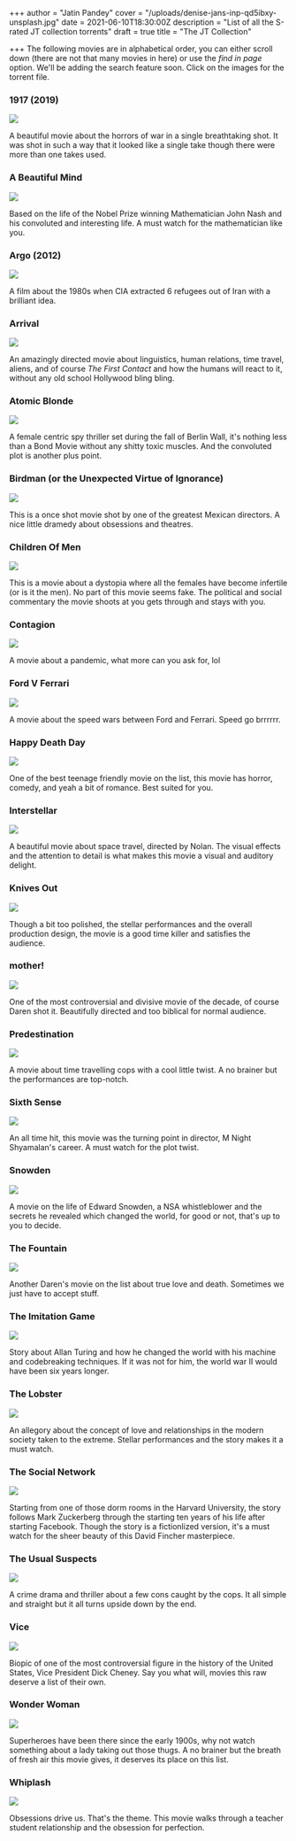 +++
author = "Jatin Pandey"
cover = "/uploads/denise-jans-inp-qd5ibxy-unsplash.jpg"
date = 2021-06-10T18:30:00Z
description = "List of all the S-rated JT collection torrents"
draft = true
title = "The JT Collection"

+++
The following movies are in alphabetical order, you can either scroll down (there are not that many movies in here) or use the _find in page_ option. We'll be adding the search feature soon. Click on the images for the torrent file.

### 1917 (2019)

[![](/uploads/1917-5e32eccfe5ea5.jpg)](/uploads/1917-2019-720p-bluray-yts-mx.torrent)

A beautiful movie about the horrors of war in a single breathtaking shot. It was shot in such a way that it looked like a single take though there were more than one takes used.

### A Beautiful Mind

[![](/uploads/a-beautiful-mind-5224d810c17ac.jpg)](/uploads/a-beautiful-mind-2001-720p-bluray-yts-mx.torrent)

Based on the life of the Nobel Prize winning Mathematician John Nash and his convoluted and interesting life. A must watch for the mathematician like you.

### Argo (2012)

[![](/uploads/argo-52dd5e78c1cc8.jpg)](/uploads/argo-2012-720p-bluray-yts-mx.torrent "argo")

A film about the 1980s when CIA extracted 6 refugees out of Iran with a brilliant idea.

### Arrival

[![](/uploads/arrival-5cfb2704e43a5.jpg)](/uploads/arrival-2016-720p-bluray-yts-mx.torrent)

An amazingly directed movie about linguistics, human relations, time travel, aliens, and of course _The First Contact_ and how the humans will react to it, without any old school Hollywood bling bling.

### Atomic Blonde

[![](https://fanart.tv/detailpreview/fanart/movies/341013/movieposter/atomic-blonde-5e151311d42bd.jpg)](/uploads/atomic-blonde-2017-720p-bluray-yts-mx.torrent)

A female centric spy thriller set during the fall of Berlin Wall, it's nothing less than a Bond Movie without any shitty toxic muscles. And the convoluted plot is another plus point.

### Birdman (or the Unexpected Virtue of Ignorance)

[![](https://fanart.tv/detailpreview/fanart/movies/194662/movieposter/birdman-58fcacbe20903.jpg)](/uploads/birdman-or-2014-720p-bluray-yts-mx.torrent)

This is a once shot movie shot by one of the greatest Mexican directors. A nice little dramedy about obsessions and theatres.

### Children Of Men

[![](https://fanart.tv/detailpreview/fanart/movies/9693/movieposter/children-of-men-5385cbd14a30f.jpg)](/uploads/children-of-men-2006_720p.torrent)

This is a movie about a dystopia where all the females have become infertile (or is it the men). No part of this movie seems fake. The political and social commentary the movie shoots at you gets through and stays with you.

### Contagion

[![](https://fanart.tv/detailpreview/fanart/movies/39538/movieposter/contagion-541447379a846.jpg)](/uploads/contagion-2011-720p-bluray-yts-mx.torrent "Movie link")

A movie about a pandemic, what more can you ask for, lol

### Ford V Ferrari

[![](https://fanart.tv/detailpreview/fanart/movies/359724/movieposter/ford-v-ferrari-5ddd732daf49f.jpg)](/uploads/ford-v-ferrari-2019-720p-bluray-yts-mx.torrent)

A movie about the speed wars between Ford and Ferrari. Speed go brrrrrr.

### Happy Death Day

[![](https://fanart.tv/detailpreview/fanart/movies/440021/movieposter/half-to-death-594404b5b2132.jpg)](/uploads/happy-death-day-2017-720p-bluray-yts-mx.torrent)

One of the best teenage friendly movie on the list, this movie has horror, comedy, and yeah a bit of romance. Best suited for you.

### Interstellar

[![](https://fanart.tv/detailpreview/fanart/movies/157336/movieposter/interstellar-54246e69df310.jpg)](/uploads/interstellar-2014-720p-bluray-yts-mx.torrent)

A beautiful movie about space travel, directed by Nolan. The visual effects and the attention to detail is what makes this movie a visual and auditory delight.

### Knives Out

[![](https://fanart.tv/detailpreview/fanart/movies/546554/movieposter/knives-out-5d9f208f36321.jpg)](/uploads/knives-out-2019-720p-bluray-yts-mx.torrent)

Though a bit too polished, the stellar performances and the overall production design, the movie is a good time killer and satisfies the audience.

### mother!

[![](https://fanart.tv/detailpreview/fanart/movies/381283/movieposter/mother-59ad06afe9d54.jpg)](/uploads/mother-2017-720p-bluray-yts-mx.torrent)

One of the most controversial and divisive movie of the decade, of course Daren shot it. Beautifully directed and too biblical for normal audience.

### Predestination

[![](https://fanart.tv/detailpreview/fanart/movies/206487/movieposter/predestination-57ba1b06b5727.jpg)](/uploads/predestination-2014-720p-bluray-yts-mx.torrent)

A movie about time travelling cops with a cool little twist. A no brainer but the performances are top-notch.

### Sixth Sense

[![](https://fanart.tv/detailpreview/fanart/movies/745/movieposter/the-sixth-sense-53d0f61a96e73.jpg)](/uploads/the-sixth-sense-1999-720p-bluray-yts-mx.torrent)

An all time hit, this movie was the turning point in director, M Night Shyamalan's career. A must watch for the plot twist.

### Snowden

[![](https://fanart.tv/detailpreview/fanart/movies/302401/movieposter/the-snowden-files-58023d0d99681.jpg)](/uploads/snowden-2016-720p-bluray-yts-mx.torrent)

A movie on the life of Edward Snowden, a NSA whistleblower and the secrets he revealed which changed the world, for good or not, that's up to you to decide.

### The Fountain

[![](https://fanart.tv/detailpreview/fanart/movies/1381/movieposter/the-fountain-5225ecf822adb.jpg)](/uploads/the-fountain-2006-720p-bluray-yts-mx.torrent)

Another Daren's movie on the list about true love and death. Sometimes we just have to accept stuff.

### The Imitation Game

[![](https://fanart.tv/detailpreview/fanart/movies/205596/movieposter/the-imitation-game-5d0267e3dd90a.jpg)](/uploads/the-imitation-game-2014-720p-bluray-yts-mx.torrent)

Story about Allan Turing and how he changed the world with his machine and codebreaking techniques. If it was not for him, the world war II would have been six years longer.

### The Lobster

[![](https://fanart.tv/detailpreview/fanart/movies/254320/movieposter/the-lobster-5cf806561f316.jpg)](/uploads/the-lobster-2015-720p-bluray-yts-mx.torrent)

An allegory about the concept of love and relationships in the modern society taken to the extreme. Stellar performances and the story makes it a must watch.

### The Social Network

[![](https://fanart.tv/detailpreview/fanart/movies/37799/movieposter/the-social-network-52ed797f9a03e.jpg)](/uploads/the-social-network-2010-720p-bluray-yts-mx.torrent)

Starting from one of those dorm rooms in the Harvard University, the story follows Mark Zuckerberg through the starting ten years of his life after starting Facebook. Though the story is a fictionlized version, it's a must watch for the sheer beauty of this David Fincher masterpiece.

### The Usual Suspects

[![](https://fanart.tv/detailpreview/fanart/movies/629/movieposter/the-usual-suspects-5261e6a92b985.jpg)](/uploads/the-usual-suspects-1995-720p-bluray-yts-mx.torrent)

A crime drama and thriller about a few cons caught by the cops. It all simple and straight but it all turns upside down by the end.

### Vice

[![](https://fanart.tv/detailpreview/fanart/movies/429197/movieposter/untitled-dick-cheney-biopic-5c19e77738f1a.jpg)](/uploads/vice-2018-720p-bluray-yts-mx.torrent)

Biopic of one of the most controversial figure in the history of the United States, Vice President Dick Cheney. Say you what will, movies this raw deserve a list of their own.

### Wonder Woman

[![](https://fanart.tv/detailpreview/fanart/movies/297762/movieposter/wonder-woman-5932632f6f834.jpg)](/uploads/wonder-woman-2017-720p-bluray-yts-mx.torrent)

Superheroes have been there since the early 1900s, why not watch something about a lady taking out those thugs. A no brainer but the breath of fresh air this movie gives, it deserves its place on this list.

### Whiplash

[![](https://fanart.tv/detailpreview/fanart/movies/244786/movieposter/whiplash-54d4e2d19f5b4.jpg)](/uploads/whiplash-2014-720p-bluray-yts-mx.torrent)

Obsessions drive us. That's the theme. This movie walks through a teacher student relationship and the obsession for perfection.